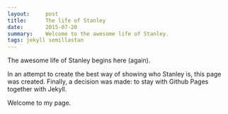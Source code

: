 ```yaml
---
layout:     post
title:      The life of Stanley
date:       2015-07-20
summary:    Welcome to the awesome life of Stanley.
tags: jekyll semillastan
---
```


The awesome life of Stanley begins here (again).

In an attempt to create the best way of showing who Stanley is, this page was created. Finally, a decision was made: to stay with Github Pages together with Jekyll.

Welcome to my page.
